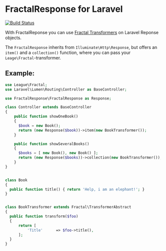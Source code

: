 FractalResponse for Laravel
==========================

[![Build Status](https://api.travis-ci.org/jotaen/fractal-response.svg)](https://travis-ci.org/jotaen/fractal-response)

With FractalReponse you can use [Fractal Transformers](http://fractal.thephpleague.com/) on Laravel Reponse objects.

The `FractalResponse` inherits from `Illuminate\Http\Response`, but offers an `item()` and a `collection()` function, where you can pass your `Leage\Fractal`-transformer.


Example:
--------

```PHP
use League\Fractal;
use Laravel\Lumen\Routing\Controller as BaseController;

use FractalResponse\FractalResponse as Response;

class Controller extends BaseController
{
    public function showOneBook()
    {
      $book = new Book();
      return (new Response($book))->item(new BookTransformer());
    }

    public function showSeveralBooks()
    {
      $books = [ new Book(), new Book() ];
      return (new Response($books))->collection(new BookTransformer());
    }
}


class Book 
{
  public function title() { return 'Help, i am an elephant!'; }
}


class BookTransformer extends Fractal\TransformerAbstract
{
  public function transform($foo)
  {
      return [
          'Title'      => $foo->title(),
      ];
  }
}
```